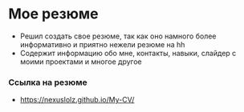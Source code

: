 # Мое резюме

- Решил создать свое резюме, так как оно намного более информативно и приятно нежели резюме на hh
- Содержит информацию обо мне, контакты, навыки, слайдер с моими проектами и многое другое

### Ссылка на резюме

- https://nexuslolz.github.io/My-CV/
